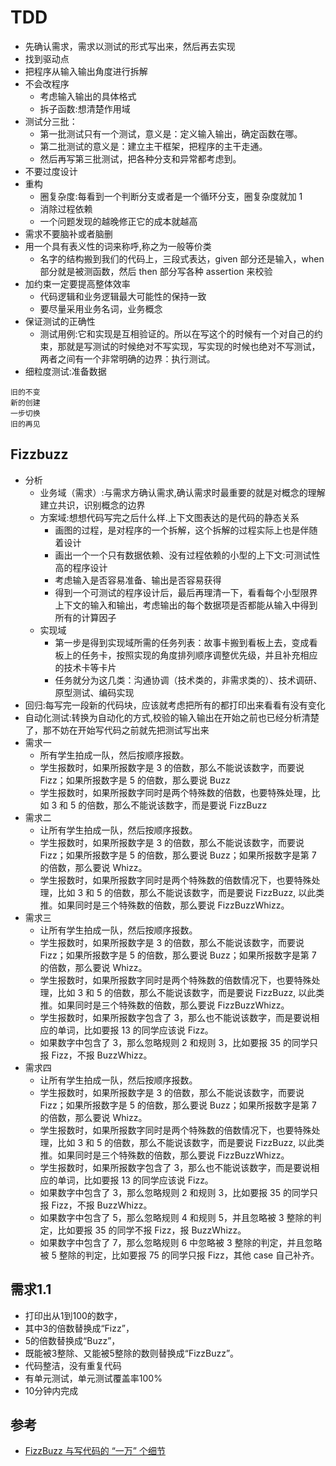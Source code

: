 # TDD

* 先确认需求，需求以测试的形式写出来，然后再去实现
* 找到驱动点
* 把程序从输入输出角度进行拆解
* 不会改程序
    - 考虑输入输出的具体格式
    - 拆子函数:想清楚作用域
* 测试分三批：
    - 第一批测试只有一个测试，意义是：定义输入输出，确定函数在哪。
    - 第二批测试的意义是：建立主干框架，把程序的主干走通。
    - 然后再写第三批测试，把各种分支和异常都考虑到。
* 不要过度设计
* 重构
    * 圈复杂度:每看到一个判断分支或者是一个循环分支，圈复杂度就加 1
    * 消除过程依赖
    * 一个问题发现的越晚修正它的成本就越高
* 需求不要脑补或者脑删
* 用一个具有表义性的词来称呼,称之为一般等价类
    - 名字的结构搬到我们的代码上，三段式表达，given 部分还是输入，when 部分就是被测函数，然后 then 部分写各种 assertion 来校验
* 加约束一定要提高整体效率
    - 代码逻辑和业务逻辑最大可能性的保持一致
    - 要尽量采用业务名词，业务概念
* 保证测试的正确性
    - 测试用例:它和实现是互相验证的。所以在写这个的时候有一个对自己的约束，那就是写测试的时候绝对不写实现，写实现的时候也绝对不写测试，两者之间有一个非常明确的边界：执行测试。
* 细粒度测试:准备数据

```
旧的不变
新的创建
一步切换
旧的再见
```

## Fizzbuzz

* 分析
    - 业务域（需求）:与需求方确认需求,确认需求时最重要的就是对概念的理解建立共识，识别概念的边界
    - 方案域:想想代码写完之后什么样.上下文图表达的是代码的静态关系
        + 画图的过程，是对程序的一个拆解，这个拆解的过程实际上也是伴随着设计
        + 画出一个一个只有数据依赖、没有过程依赖的小型的上下文:可测试性高的程序设计
        + 考虑输入是否容易准备、输出是否容易获得
        + 得到一个可测试的程序设计后，最后再理清一下，看看每个小型限界上下文的输入和输出，考虑输出的每个数据项是否都能从输入中得到所有的计算因子
    - 实现域
        + 第一步是得到实现域所需的任务列表：故事卡搬到看板上去，变成看板上的任务卡，按照实现的角度排列顺序调整优先级，并且补充相应的技术卡等卡片
        + 任务就分为这几类：沟通协调（技术类的，非需求类的）、技术调研、原型测试、编码实现
* 回归:每写完一段新的代码块，应该就考虑把所有的都打印出来看看有没有变化
* 自动化测试:转换为自动化的方式,校验的输入输出在开始之前也已经分析清楚了，那不妨在开始写代码之前就先把测试写出来
* 需求一
    - 所有学生拍成一队，然后按顺序报数。
    - 学生报数时，如果所报数字是 3 的倍数，那么不能说该数字，而要说 Fizz；如果所报数字是 5 的倍数，那么要说 Buzz
    - 学生报数时，如果所报数字同时是两个特殊数的倍数，也要特殊处理，比如 3 和 5 的倍数，那么不能说该数字，而是要说 FizzBuzz
* 需求二
    - 让所有学生拍成一队，然后按顺序报数。
    - 学生报数时，如果所报数字是 3 的倍数，那么不能说该数字，而要说 Fizz；如果所报数字是 5 的倍数，那么要说 Buzz；如果所报数字是第 7 的倍数，那么要说 Whizz。
    - 学生报数时，如果所报数字同时是两个特殊数的倍数情况下，也要特殊处理，比如 3 和 5 的倍数，那么不能说该数字，而是要说 FizzBuzz, 以此类推。如果同时是三个特殊数的倍数，那么要说 FizzBuzzWhizz。
* 需求三
    - 让所有学生拍成一队，然后按顺序报数。
    - 学生报数时，如果所报数字是 3 的倍数，那么不能说该数字，而要说 Fizz；如果所报数字是 5 的倍数，那么要说 Buzz；如果所报数字是第 7 的倍数，那么要说 Whizz。
    - 学生报数时，如果所报数字同时是两个特殊数的倍数情况下，也要特殊处理，比如 3 和 5 的倍数，那么不能说该数字，而是要说 FizzBuzz, 以此类推。如果同时是三个特殊数的倍数，那么要说 FizzBuzzWhizz。
    - 学生报数时，如果所报数字包含了 3，那么也不能说该数字，而是要说相应的单词，比如要报 13 的同学应该说 Fizz。
    - 如果数字中包含了 3，那么忽略规则 2 和规则 3，比如要报 35 的同学只报 Fizz，不报 BuzzWhizz。
* 需求四
    - 让所有学生拍成一队，然后按顺序报数。
    - 学生报数时，如果所报数字是 3 的倍数，那么不能说该数字，而要说 Fizz；如果所报数字是 5 的倍数，那么要说 Buzz；如果所报数字是第 7 的倍数，那么要说 Whizz。
    - 学生报数时，如果所报数字同时是两个特殊数的倍数情况下，也要特殊处理，比如 3 和 5 的倍数，那么不能说该数字，而是要说 FizzBuzz, 以此类推。如果同时是三个特殊数的倍数，那么要说 FizzBuzzWhizz。
    - 学生报数时，如果所报数字包含了 3，那么也不能说该数字，而是要说相应的单词，比如要报 13 的同学应该说 Fizz。
    - 如果数字中包含了 3，那么忽略规则 2 和规则 3，比如要报 35 的同学只报 Fizz，不报 BuzzWhizz。
    - 如果数字中包含了 5，那么忽略规则 4 和规则 5，并且忽略被 3 整除的判定，比如要报 35 的同学不报 Fizz，报 BuzzWhizz。
    - 如果数字中包含了 7，那么忽略规则 6 中忽略被 3 整除的判定，并且忽略被 5 整除的判定，比如要报 75 的同学只报 Fizz，其他 case 自己补齐。

## 需求1.1

* 打印出从1到100的数字，
* 其中3的倍数替换成“Fizz”，
* 5的倍数替换成“Buzz”，
* 既能被3整除、又能被5整除的数则替换成“FizzBuzz”。
* 代码整洁，没有重复代码
* 有单元测试，单元测试覆盖率100%
* 10分钟内完成


## 参考

* [FizzBuzz 与写代码的 “一万” 个细节](https://insights.thoughtworks.cn/how-to-code-in-right-way/)